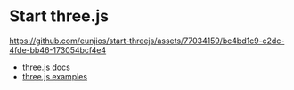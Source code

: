 # Start three.js

https://github.com/eunjios/start-threejs/assets/77034159/bc4bd1c9-c2dc-4fde-bb46-173054bcf4e4

- [three.js docs](https://threejs.org/docs/index.html#manual/en/introduction/Creating-a-scene)
- [three.js examples](https://threejs.org/examples/#webgl_animation_keyframes)
